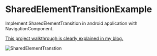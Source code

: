 # SharedElementTransitionExample
Implement SharedElementTransition in android application with NavigationComponent.

[This project walkthrough is clearly explained in my blog.](https://developersbreach.com/shared-element-transition-android/)


![SharedElementTranstion](https://i1.wp.com/developersbreach.com/wp-content/uploads/2020/07/Untitled-1.png?ssl=1&resize=960%2C480)
